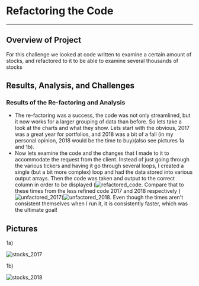 # Refactoring the Code

---

## Overview of Project

For this challenge we looked at code written to examine a certain amount of stocks, and refactored to it to be able to examine several thousands of stocks

## Results, Analysis, and Challenges

### Results of the Re-factoring and Analysis
- The re-factoring was a success, the code was not only streamlined, but it now works for a larger grouping of data than before. So lets take a look at the charts and what they show. Lets start with the obvious, 2017 was a great year for portfolios, and 2018 was a bit of a fall (in my personal opinion, 2018 would be the time to buy)(also see pictures 1a and 1b). 
- Now lets examine the code and the changes that I made to it to accommodate the request from the client. Instead of 
just going through the various tickers and having it go through several loops, I created a single (but a bit more complex) loop and had the data stored into various output arrays. Then the code was taken and output to the correct column in order to be displayed (![refactored_code](https://user-images.githubusercontent.com/75768098/103468248-90481c00-4d1c-11eb-9fc3-226ffa2a4b47.png). Compare that to these times from the less refined code 2017 and 2018 respectively (![unfactored_2017](https://user-images.githubusercontent.com/75768098/103468277-0ba9cd80-4d1d-11eb-89a5-86df0ac8bcd3.png)(![unfactored_2018](https://user-images.githubusercontent.com/75768098/103468281-15333580-4d1d-11eb-8199-91267a6877a8.png). Even though the times aren't consistent themselves when I run it, it is consistently faster, which was the ultimate goal!



## Pictures
1a)

![stocks_2017](https://user-images.githubusercontent.com/75768098/103468211-5a0a9c80-4d1c-11eb-9187-b8e1f41d60d0.png)

1b)

![stocks_2018](https://user-images.githubusercontent.com/75768098/103468225-78709800-4d1c-11eb-9477-49c214a91cdc.png)
